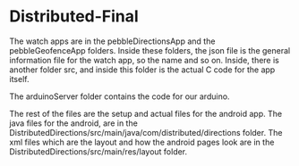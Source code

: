 Distributed-Final
=================

The watch apps are in the pebbleDirectionsApp and the pebbleGeofenceApp folders. Inside these folders, the json file is the
general information file for the watch app, so the name and so on. Inside, there is another folder src, and inside this 
folder is the actual C code for the app itself. 

The arduinoServer folder contains the code for our arduino.

The rest of the files are the setup and actual files for the android app. The java files for the android, are in the
DistributedDirections/src/main/java/com/distributed/directions folder. The xml files which are the layout and how the
android pages look are in the DistributedDirections/src/main/res/layout folder.

